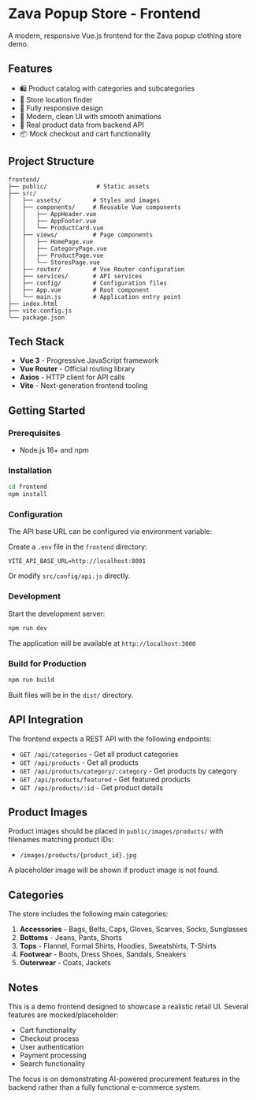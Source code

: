 # Zava Popup Store - Frontend

A modern, responsive Vue.js frontend for the Zava popup clothing store demo.

## Features

- 🛍️ Product catalog with categories and subcategories
- 🏪 Store location finder
- 📱 Fully responsive design
- 🎨 Modern, clean UI with smooth animations
- 🔄 Real product data from backend API
- 📦 Mock checkout and cart functionality

## Project Structure

```
frontend/
├── public/              # Static assets
├── src/
│   ├── assets/         # Styles and images
│   ├── components/     # Reusable Vue components
│   │   ├── AppHeader.vue
│   │   ├── AppFooter.vue
│   │   └── ProductCard.vue
│   ├── views/          # Page components
│   │   ├── HomePage.vue
│   │   ├── CategoryPage.vue
│   │   ├── ProductPage.vue
│   │   └── StoresPage.vue
│   ├── router/         # Vue Router configuration
│   ├── services/       # API services
│   ├── config/         # Configuration files
│   ├── App.vue         # Root component
│   └── main.js         # Application entry point
├── index.html
├── vite.config.js
└── package.json
```

## Tech Stack

- **Vue 3** - Progressive JavaScript framework
- **Vue Router** - Official routing library
- **Axios** - HTTP client for API calls
- **Vite** - Next-generation frontend tooling

## Getting Started

### Prerequisites

- Node.js 16+ and npm

### Installation

```bash
cd frontend
npm install
```

### Configuration

The API base URL can be configured via environment variable:

Create a `.env` file in the `frontend` directory:

```
VITE_API_BASE_URL=http://localhost:8091
```

Or modify `src/config/api.js` directly.

### Development

Start the development server:

```bash
npm run dev
```

The application will be available at `http://localhost:3000`

### Build for Production

```bash
npm run build
```

Built files will be in the `dist/` directory.

## API Integration

The frontend expects a REST API with the following endpoints:

- `GET /api/categories` - Get all product categories
- `GET /api/products` - Get all products
- `GET /api/products/category/:category` - Get products by category
- `GET /api/products/featured` - Get featured products
- `GET /api/products/:id` - Get product details

## Product Images

Product images should be placed in `public/images/products/` with filenames matching product IDs:
- `/images/products/{product_id}.jpg`

A placeholder image will be shown if product image is not found.

## Categories

The store includes the following main categories:

1. **Accessories** - Bags, Belts, Caps, Gloves, Scarves, Socks, Sunglasses
2. **Bottoms** - Jeans, Pants, Shorts
3. **Tops** - Flannel, Formal Shirts, Hoodies, Sweatshirts, T-Shirts
4. **Footwear** - Boots, Dress Shoes, Sandals, Sneakers
5. **Outerwear** - Coats, Jackets

## Notes

This is a demo frontend designed to showcase a realistic retail UI. Several features are mocked/placeholder:
- Cart functionality
- Checkout process
- User authentication
- Payment processing
- Search functionality

The focus is on demonstrating AI-powered procurement features in the backend rather than a fully functional e-commerce system.
